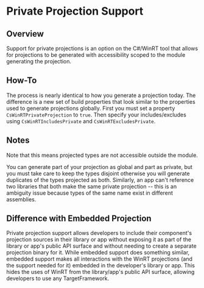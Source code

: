# Private Projection Support

## Overview

Support for private projections is an option on the C#/WinRT tool that allows for projections to be generated with accessibility scoped to the module generating the projection. 

## How-To

The process is nearly identical to how you generate a projection today. The difference is a new set of build properties that look similar to the properties used to generate projections globally.
First you must set a property `CsWinRTPrivateProjection` to `true`. Then specify your includes/excludes using `CsWinRTIncludesPrivate` and `CsWinRTExcludesPrivate`. 

## Notes

Note that this means projected types are not accessible outside the module.

You can generate part of your projection as global and part as private, but you must take care to keep the types disjoint otherwise you will generate duplicates of the types projected as both.
Similarly, an app can't reference two libraries that both make the same private projection -- this is an ambiguity issue because types of the same name exist in different assemblies. 

## Difference with Embedded Projection

Private projection support allows developers to include their component's projection sources in their library or app without exposing it 
as part of the library or app's public API surface and without needing to create a separate projection binary for it. 
While embedded support does something similar, embedded support makes all interactions with the WinRT projections (and the support needed for it) embedded in the developer's library or app.
This hides the uses of WinRT from the library/app's public API surface, allowing developers to use any TargetFramework. 